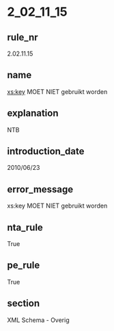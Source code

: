 # 2_02_11_15

## rule_nr
2.02.11.15

## name
<xs:key> MOET NIET gebruikt worden

## explanation
NTB

## introduction_date
2010/06/23

## error_message
xs:key MOET NIET gebruikt worden

## nta_rule
True

## pe_rule
True

## section
XML Schema - Overig

